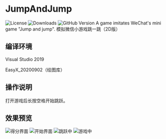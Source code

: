 # JumpAndJump
![License](https://img.shields.io/github/license/zouhuidong/JumpAndJump)
![Downloads](https://img.shields.io/github/downloads/zouhuidong/JumpAndJump/total)
![GitHub Version](https://img.shields.io/github/v/release/zouhuidong/JumpAndJump)
A game imitates WeChat's mini game "Jump and jump". 模拟微信小游戏跳一跳（2D版）

## 编译环境

Visual Studio 2019

EasyX_20200902（绘图库）

## 操作说明

打开游戏后长按空格开始跳跃。

## 效果预览

![得分界面](https://user-images.githubusercontent.com/61970628/102710826-1a8d8a80-42f0-11eb-991a-87ab655dc624.png)
![开始界面](https://user-images.githubusercontent.com/61970628/102710827-1bbeb780-42f0-11eb-9d45-e823fd9579a5.png)
![跳跃中](https://user-images.githubusercontent.com/61970628/102710828-1cefe480-42f0-11eb-8672-cca305d42299.png)
![游戏中](https://user-images.githubusercontent.com/61970628/102710830-1d887b00-42f0-11eb-8f47-6885ec9204bc.png)



